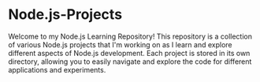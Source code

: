 # Node.js-Projects
Welcome to my Node.js Learning Repository! This repository is a collection of various Node.js projects that I'm working on as I learn and explore different aspects of Node.js development. Each project is stored in its own directory, allowing you to easily navigate and explore the code for different applications and experiments.
